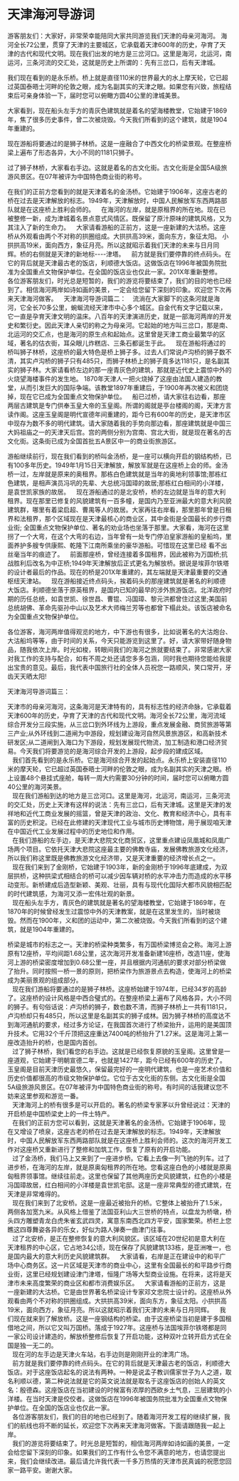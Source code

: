 # 天津海河导游词
游客朋友们：大家好，非常荣幸能陪同大家共同游览我们天津的母亲河海河。
海河全长72公里，贯穿了天津的主要城区，它承载着天津600年的历史，孕育了天津的古代和现代文明。现在我们出发的地方是三岔河口。这里是海河，北运河，南运河，三条河流的交汇处，这就是历史上所谓的：先有三岔口，后有天津城。

我们现在看到的是永乐桥。桥上就是直径110米的世界最大的水上摩天轮，它已超过英国泰晤士河畔的伦敦之眼，成为名副其实的天津之眼。如果您有兴致，旅程结束后可亲身体验一下，届时您可以俯瞰方圆40公里的津城美景。

大家看到，现在船头左手方的青灰色建筑就是着名的望海楼教堂，它始建于1869年，焦了很多历史事件，曾二次被烧毁。今天我们所看到的这个建筑，就是1904年重建的。

现在游船将要通过的是狮子林桥。这是一座融合了中西文化的桥梁景观。在整座桥梁上遍布了形态各异，大小不同的1181只狮子。  

过了狮子林桥，大家看右手边。这就是着名的古文化街。古文化街是全国5A级旅游风景区。在07年被评为中国特色商业街的称号。  

在我们的正前方您看到的就是天津着名的金汤桥。它始建于1906年，这座古老的桥在过去是天津解放的标志。1949年，天津解放时，中国人民解放军东西两路部队就是在这座桥上胜利会师的。
 
在海河的左岸，就是原租界的所在地。现在已被整修一新，成为津城着名景点意式风情区。既保留了原汁原味的建筑风格，又为其注入了新的生命力。
 
大家请看游船的正前方，这是一座新建的大沽桥。这座桥从外观看由两个不对称的拱圈组成。大拱拱高39米，面向东方，象征太阳。
小拱拱高19米，面向西方，象征月亮。所以这就昭示着我们天津的未来与日月同辉。桥的右侧就是天津的新地标----津塔。
 
前方就是我们要停靠的终点码头。在它的背后就是天津最古老的饭店，利顺德大饭店。这做饭店在1996年被国务院批准为全国重点文物保护单位。在全国的饭店业也仅此一家。201X年重新整修。
 
各位游客朋友们，时光总是短暂的，我们的游览将要结束了，我们的目的地也已经到了。相信海河两岸如诗如画的美景，一定会给您留下深刻的印象。欢迎您下次再来天津海河做客。
 
天津海河导游词篇二：
 
流淌在大家脚下的这条河就是海河，它全长70多公里，蜿蜒流经天津市中心多个城区。自金代有文字记载以来，它一直是孕育天津文明的温床。八百年的天津演进历史，就是一部海河两岸的开发史和繁衍史。因此天津人亲切的称之为母亲河。它起始的地方叫三岔口，那是南、北运河的交汇点，也是海河的原生点和起始点。这里曾是天津工商业最繁华的区域，著名的估衣街，耳朵眼儿炸糕店、三条石都诞生于此。
 
现在游船将通过的桥叫狮子林桥，这座桥的最大特色是桥上狮子多。过去人们常说卢沟桥的狮子数不清，其实卢沟桥的狮子只有485只，而狮子林桥上的狮子竟多达1181只，是名副其实的狮子林。大家请看桥左边的那一座青灰色的建筑，那就是近代史上震惊中外的火烧望海楼事件的发生地。
1870年天津人一把火烧掉了这座由法国人建造的教堂，从而引发巨大的国际争端。该教堂1897年重建后，于1900年再次被义和团烧掉，现在它已成为全国重点文物保护单位。
 
船已过桥，请大家往右边看，那座两层古建筑是专门供奉玉皇大帝的玉皇阁。所谓的阁就是亭台楼阁的阁，天津方言读作阁。这座玉皇阁是明代宣德年间重建的，距今已有600年的历史，是天津市区中现存为数不多的明代建筑。请大家随着我的手势向那边看，那座建筑就是中国三大妈祖庙之一的天津天后宫。宫的两侧分别为宫南、宫北大街，就是现在著名的古文化街。这条街已成为全国首批五A景区中一的商业街旅游区。 

游船继续前行，现在我们看到的桥叫金汤桥，是一座可以横向开启的钢结构桥，已有100多年历史。1949年1月15日天津解放，解放军就是在这座桥上会的师。金汤桥一过，左岸就是原来的奥租界。那栋白色建筑就是当年的奥地利领事馆;那栋红色建筑，是相声演员冯巩的先辈、大总统冯国璋的故居;那栋红白相间的小洋楼，是袁世凯家族的故居。
 
现在游船通过的是北安桥，桥的左边就是当年的意大利租界。现在那里已修复的风貌建筑有一百多幢，是国内乃至亚洲最大的意大利风貌建筑群，哪里有着梁启超、曹禺等人的故居。大家再往右岸看，那里那年曾是日租界和法租界，那个区域现在是天津最核心的商业区，其中金街是全国最长的步行商业街;
全国重点文物保护单位、著名的劝业场也坐落于那里。大家看，海河在这里拐了一个大弯，在这个大弯的右边，当年曾有一处专门停泊皇家游船的皇船坞，里面养护多艘专供康熙、乾隆下江南所乘坐的豪华游船。可惜现在这里已经
看不出丝毫当年的痕迹了。
 
前面那座桥，曾经连接着多国租界，因此被称为万国桥;抗战胜利后改名为中正桥;1949年天津解放后正式更名为解放桥。据说是埃菲尔铁塔的设计者最后的作品。现在的桥是201X年重建的，其左端就是天津最重要的交通枢纽天津站。
 
现在游船接近终点码头，挨着码头的那座建筑就是著名的利顺德大饭店。利顺德坐落于原英租界，是国内已知的最早的涉外旅游饭店。北洋政府时期的历任总统，如袁世凯、徐世昌、曹锟、冯国璋、黎元洪都曾住过这里;美国前总统胡佛、革命先驱孙中山以及艺术大师梅兰芳等也都曾下榻此处。该饭店被命名为全国重点文物保护单位。
 
各位游客，海河两岸值得观览的地方，中下游也有很多，比如说著名的大沽炮台、大沽船坞等等，由于时间的关系，今天只能游览到这里了。好，请大家带好随身物品，随我依次上岸。时光如梭，转眼间我们的海河之旅就要结束了。非常感谢大家对我工作的支持与配合，如有不周之处还请您多多包涵，同时我也期待您能给我提出宝贵的意见。最后，我代表中国旅行社的全体人员祝您一路顺风，笑口常开，牙齿天天晒太阳!   

天津海河导游词篇三：  

天津市的母亲河海河，这条海河是天津特有的，具有标志性的经济命脉，它承载着天津600年的历史，孕育了天津的古代和现代文明。海河全长72公里，海河流域综合开发分三段实施，从三岔口到外环线为上游段，重点发展金融、商贸旅游等第三产业;从外环线到二道闸为中游段，规划建设海河自然风景旅游区，和高新技术研发区;从二道闸到入海口为下游段，规划发展现代物流，加工制造和港口经济贸易。今天我们将要游览的是海河综合开发的上游段，起步段的建成区域。  
  
我们首先看到的是永乐桥。它是海河综合开发的起始点。永乐桥上安装直径110米的摩天轮，它已超过英国泰晤士河畔的伦敦之眼，成为名副其实的天津之眼。桥上设置48个悬挂式座舱，每转一周大约需要30分钟的时间，届时您可以俯瞰方圆40公里的海河美景。  
 
现在我们游船到达的地方是三岔河口。这里是海河，北运河，南运河，三条河流的交汇处，历史上天津有这样的说法：先有三岔口，后有天津城。这里是天津的发祥地和近代工商业发展的摇篮，曾是天津的政治、文化、教育和经济中心，具有丰富的历史积淀。已经在此修建的天津现代工业与城市历史博物馆，用于展现咱天津在中国近代工业发展过程中的历史地位和作用。  
 
在我们游船的左手边，是天津大悲院文化商贸区，这里重点建设凤凰城和凤凰广场两个项目。它依托天津大悲院这座最主要的佛教寺庙，发展佛教旅游文化经济，所以我们称这里既是佛教旅游文化经济带，又是天津重要的经济增长点之一。  
 
现在我们来到了金刚桥，它始建于1903年，新的金刚桥于1996年底建成，为双层拱桥，这种拱梁式相结合的桥可以减少因车辆对桥的水平冲击力而造成的水平移动变形。新桥建成后造型新颖、美观、壮丽，具有与现代化国际大都市风貌相匹配的时代建筑感，为海河又添一宏伟壮观的新景。  
 
现在船头左手方，青灰色的建筑就是著名的望海楼教堂，它始建于1869年，在1870年的时候曾经发生过震惊中外的天津教案，就是在这里发生的，当时被烧毁。然而在1900年，义和团的运动中，第二次被烧毁。今天我们所看到的这个建筑，就是1904年重建的。  
 
桥梁是城市的标志之一。天津的桥梁种类繁多，有万国桥梁博览会之称。海河上游原有12座桥，平均间距1.68公里，这次海河开发准备新建16座桥，改造11座，使海河上游的桥梁密度增加到0.68公里一座，并且根据内河通航的要求对部分桥梁做了抬升。同时按照一桥一景的原则，把桥梁作为旅游景点去构造，使海河上的桥梁成为美丽景观的组成部分。  
 
现在我们游船将要通过的是狮子林桥。这座桥始建于1974年，已经34岁的高龄了。这座桥的设计风格是中西合璧式的。在整座桥梁上遍布了风格各异，大小不同的狮子。有句俗话说：卢沟桥的狮子，数也数不清，而狮子林桥上一共有1181只，卢沟桥却只有485只，所以这里是名副其实的狮子成林。因为狮子林桥的高度达不到海河通航的要求，经过多方论证，在我国首次进行了桥梁抬升，运用的是美国顶升技术。它用32个千斤顶把这座重达7400吨的桥抬升了1.27米。这是海河上第一座改造抬升的桥，也是国内首创。  
 
过了狮子林桥，我们看您的右手边。这就是已经恢复原貌的玉皇阁。这里曾是一座道观，它始建于明朝宣德二年，也就是1427年，距今已经有600年的历史了。玉皇阁是目前天津历史最悠久，保留最完好的一座明代建筑，也是一座艺术价值和历史价值都很高的市级文物保护单位。它位于古文化街的东侧。古文化街是全国5A级旅游风景区。在07年被评为中国特色商业街的称号。有时间的话我建议您不妨来这里参观和游览一番。  
 
天津海河上的桥有很多是可以开启的。著名的桥梁专家茅以升曾经说过：天津的开启桥是中国桥梁史上的一件土特产。  
 
在我们的正前方您可以看到，这就是天津著名的金汤桥。它始建于1906年，现在又增设了喷泉，这座古老的桥在过去是天津解放的标志。1949年，天津解放时，中国人民解放军东西两路部队就是在这座桥上胜利会师的。这次的海河开发工作对这座桥又重新进行了整修和加筑工作，恢复了原有的开启功能。  
 
过了金汤桥，我们马上又来到了一座进步桥。它看上去像一列飞驰的列车。过了进步桥，在海河的左岸，就是原奥匈租界的所在地。您看这座白色的小楼就是原奥匈租界领事馆。继续往前走。这里也保留了其他两座历史风貌建筑，红色的小楼是冯国璋故居，红白相间的小洋楼是袁世凯宅邸。这是一座非常典型的德式建筑，在天津是非常难得的。  
 
现在我们来到了北安桥。这是一座最近被抬升的桥。它整体上被抬升了1.5米，两侧各加宽九米。从风格上借鉴了法国亚利山大三世桥的特点，以盘龙为桥墩，桥头四方雕塑青龙白虎朱雀玄武四灵，寓意东南西北四方平安，国家繁荣。桥栏上您瞧这四尊舞姿各异的乐女，好似为路人弹奏一曲津门往事。  
 
过了北安桥，是正在整修恢复的意大利风貌区。该区域在20世纪初是意大利在天津租界的中心区，它占地34公顷，现在保存了风貌建筑133栋，是亚洲唯一，也是国内最大的意大利历史风貌建筑群。
 
大家请看，右岸是正在建设中的和平广场中心商务区。这一片区域是天津市的商业中心，这里有全国最长的和平路步行商业街，这里已经规划建设津门津塔，恒隆广场等大型商业设施。在将来，这将是天津市未来高度繁荣的商业区和都市消费娱乐区。
 
大家请看游船的正前方，这是一座新建的大沽桥。它是由世界著名桥梁设计专家邓文忠院士设计的。这座桥从外观看由两个不对称的拱圈组成。大拱拱高39米，面向东方，象征太阳。小拱拱高19米，面向西方，象征月亮。所以这就昭示着我们天津的未来与日月同辉。
 
我们现在就来到了解放桥。这是一座钢结构的桥梁。由于这座桥梁当初是建于多国租借地之间，所以它又叫万国桥。落成于1927年。这座桥与法国埃菲尔铁塔都是同一家公司设计建造的，解放桥整修后恢复了开启功能，这种双叶立转开启方式在全国是独一无二的。  
 
现在河的左手边是天津火车站，右手边则是刚刚开业的津湾广场。  
 
前方就是我们要停靠的终点码头。在它的背后就是天津最古老的饭店，利顺德大饭店。对于这座饭店起名的说法有两种。一种是说孟子教训儒家世子为人之道，取名利顺以德，第二种说法就是它的英文说法就是取名于这座饭店的创始人的英文名：殷德森。这座饭店在当初建设的时候富有浓厚的西欧乡土气息，三层建筑的小洋楼。在当时天津是佼佼者。这做饭店在1996年被国务院批准为全国重点文物保护单位。在全国的饭店业也仅此一家。  
 
各位游客朋友们，我们的目的地也已经到了。随着海河开发工程的继续扩展，我们的航线也将不断的延长，欢迎您下次再来天津海河做客。下面请跟随我一起上岸。  
 
我们的游览将要结束了。时光总是短暂的，相信海河两岸如诗如画的美景，一定会给您留下深刻的印象。如果我们的工作有什么令您不满意的地方，也请您提出来，我们会继续改进。最后请允许我代表一千多万热情的天津市民真诚的祝愿您回家一路平安。谢谢大家。